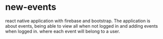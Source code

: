 # new-events
react native application with firebase and bootstrap. The application is about events, being able to view all when not logged in and adding events when logged in. where each event will belong to a user.
